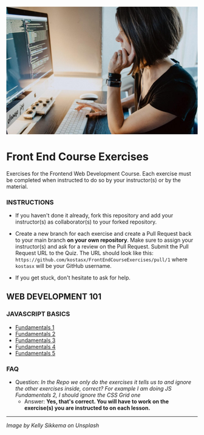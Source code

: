 ![](FE.jpg)

# Front End Course Exercises

Exercises for the Frontend Web Development Course. Each exercise must be completed when instructed to do so by your instructor(s) or by the material.

### INSTRUCTIONS

- If you haven't done it already, fork this repository and add your instructor(s) as collaborator(s) to your forked repository.

- Create a new branch for each exercise and create a Pull Request back to your main branch **on your own repository**. Make sure to assign your instructor(s) and ask for a review on the Pull Request. Submit the Pull Request URL to the Quiz.
The URL should look like this: `https://github.com/kostasx/FrontEndCourseExercises/pull/1` where `kostasx` will be your GitHub username.

- If you get stuck, don't hesitate to ask for help.

## WEB DEVELOPMENT 101

### JAVASCRIPT BASICS

- [Fundamentals 1](/Fundamentals%201)
- [Fundamentals 2](/Fundamentals%202)
- [Fundamentals 3](/Fundamentals%203)
- [Fundamentals 4](/Fundamentals%204)
- [Fundamentals 5](/Fundamentals%205)

### FAQ

- Question: _In the Repo we only do the exercises it tells us to and ignore the other exercises inside, correct? For example I am doing JS Fundamentals 2, I should ignore the CSS Grid one_
  - Answer: **Yes, that's correct. You will have to work on the exercise(s) you are instructed to on each lesson.**

---

_Image by Kelly Sikkema on Unsplash_
